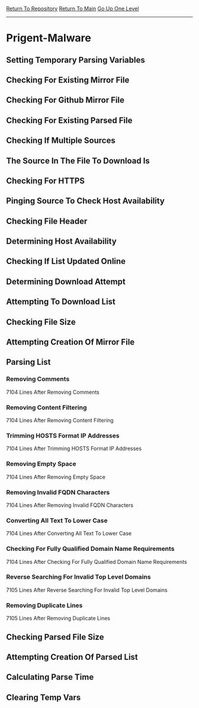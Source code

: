 [Return To Repository](https://github.com/deathbybandaid/piholeparser/)
[Return To Main](https://github.com/deathbybandaid/piholeparser/blob/master/RecentRunLogs/Mainlog.md)
[Go Up One Level](https://github.com/deathbybandaid/piholeparser/blob/master/RecentRunLogs/TopLevelScripts/30-Processing-External-Blacklists.md)
____________________________________
# Prigent-Malware
## Setting Temporary Parsing Variables
## Checking For Existing Mirror File
## Checking For Github Mirror File
## Checking For Existing Parsed File
## Checking If Multiple Sources
## The Source In The File To Download Is
## Checking For HTTPS
## Pinging Source To Check Host Availability
## Checking File Header
## Determining Host Availability
## Checking If List Updated Online
## Determining Download Attempt
## Attempting To Download List
## Checking File Size
## Attempting Creation Of Mirror File
## Parsing List
### Removing Comments
7104 Lines After Removing Comments
### Removing Content Filtering
7104 Lines After Removing Content Filtering
### Trimming HOSTS Format IP Addresses
7104 Lines After Trimming HOSTS Format IP Addresses
### Removing Empty Space
7104 Lines After Removing Empty Space
### Removing Invalid FQDN Characters
7104 Lines After Removing Invalid FQDN Characters
### Converting All Text To Lower Case
7104 Lines After Converting All Text To Lower Case
### Checking For Fully Qualified Domain Name Requirements
7104 Lines After Checking For Fully Qualified Domain Name Requirements
### Reverse Searching For Invalid Top Level Domains
7105 Lines After Reverse Searching For Invalid Top Level Domains
### Removing Duplicate Lines
7105 Lines After Removing Duplicate Lines
## Checking Parsed File Size
## Attempting Creation Of Parsed List
## Calculating Parse Time
## Clearing Temp Vars
